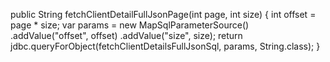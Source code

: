 public String fetchClientDetailFullJsonPage(int page, int size) {
  int offset = page * size;
  var params = new MapSqlParameterSource()
      .addValue("offset", offset)
      .addValue("size", size);
  return jdbc.queryForObject(fetchClientDetailsFullJsonSql, params, String.class);
}
